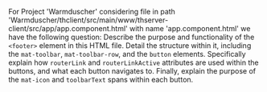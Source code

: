 For Project 'Warmduscher' considering file in path 'Warmduscher/thclient/src/main/www/thserver-client/src/app/app.component.html' with name 'app.component.html' we have the following question: 
Describe the purpose and functionality of the `<footer>` element in this HTML file. Detail the structure within it, including the `mat-toolbar`, `mat-toolbar-row`, and the `button` elements. Specifically explain how `routerLink` and `routerLinkActive` attributes are used within the buttons, and what each button navigates to. Finally, explain the purpose of the `mat-icon` and `toolbarText` spans within each button.
